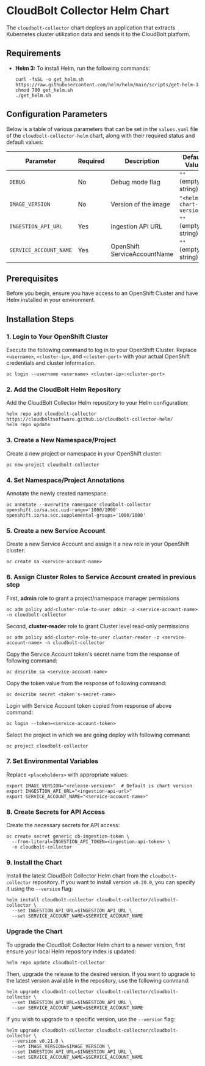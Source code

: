 # CloudBolt Collector Helm Chart

The `cloudbolt-collector` chart deploys an application that extracts Kubernetes cluster utilization data 
and sends it to the CloudBolt platform.

## Requirements

- **Helm 3:** To install Helm, run the following commands:
  ```console
  curl -fsSL -o get_helm.sh https://raw.githubusercontent.com/helm/helm/main/scripts/get-helm-3
  chmod 700 get_helm.sh
  ./get_helm.sh
  ```

## Configuration Parameters

Below is a table of various parameters that can be set in the `values.yaml` file of the `cloudbolt-collector-helm` chart, along with their required status and default values:

| Parameter                          | Required   | Description                          | Default Value       |
|------------------------------------|------------|--------------------------------------|---------------------|
| `DEBUG`                            | No         | Debug mode flag                      | `""` (empty string) |
| `IMAGE_VERSION`                    | No         | Version of the image                 | `"<helm-chart-version>"`|
| `INGESTION_API_URL`                | Yes        | Ingestion API URL                    | `""` (empty string) |
| `SERVICE_ACCOUNT_NAME`             | Yes        | OpenShift ServiceAccountName         | `""` (empty string) |

## Prerequisites

Before you begin, ensure you have access to an OpenShift Cluster and have Helm installed in your environment.

## Installation Steps

### 1. Login to Your OpenShift Cluster

Execute the following command to log in to your OpenShift Cluster. Replace `<username>`, `<cluster-ip>`, and `<cluster-port>` with your actual OpenShift credentials and cluster information.

```console
oc login --username <username> <cluster-ip>:<cluster-port>
```

### 2. Add the CloudBolt Helm Repository

Add the CloudBolt Collector Helm repository to your Helm configuration:

```console
helm repo add cloudbolt-collector https://cloudboltsoftware.github.io/cloudbolt-collector-helm/
helm repo update
```

### 3. Create a New Namespace/Project

Create a new project or namespace in your OpenShift cluster:

```console
oc new-project cloudbolt-collector
```

### 4. Set Namespace/Project Annotations

Annotate the newly created namespace:

```console
oc annotate --overwrite namespace cloudbolt-collector openshift.io/sa.scc.uid-range='1000/1000' openshift.io/sa.scc.supplemental-groups='1000/1000'
```

### 5. Create a new Service Account

Create a new Service Account and assign it a new role in your OpenShift cluster:

```console
oc create sa <service-account-name>
```

### 6. Assign Cluster Roles to Service Account created in previous step

First, **admin** role to grant a project/namespace manager permissions

```console
oc adm policy add-cluster-role-to-user admin -z <service-account-name> -n cloudbolt-collector
```

Second, **cluster-reader** role to grant Cluster level read-only permissions

```console
oc adm policy add-cluster-role-to-user cluster-reader -z <service-account-name> -n cloudbolt-collector
```

Copy the Service Account token's secret name from the response of following command:

```console
oc describe sa <service-account-name>
```

Copy the token value from the response of following command:

```console
oc describe secret <token's-secret-name>
```

Login with Service Account token copied from response of above command:

```console
oc login --token=<service-account-token>
```

Select the project in which we are going deploy with following command:

```console
oc project cloudbolt-collector
```

### 7. Set Environmental Variables

Replace `<placeholders>` with appropriate values:

```console
export IMAGE_VERSION="<release-version>"  # Default is chart version
export INGESTION_API_URL="<ingestion-api-url>"
export SERVICE_ACCOUNT_NAME="<service-account-name>"
```

### 8. Create Secrets for API Access

Create the necessary secrets for API access:

```console
oc create secret generic cb-ingestion-token \
  --from-literal=INGESTION_API_TOKEN=<ingestion-api-token> \
  -n cloudbolt-collector
```
### 9. Install the Chart

Install the latest CloudBolt Collector Helm chart from the `cloudbolt-collector` repository. 
If you want to install version `v0.20.0`, you can specify it using the `--version` flag:

```console
helm install cloudbolt-collector cloudbolt-collector/cloudbolt-collector \
  --set INGESTION_API_URL=$INGESTION_API_URL \
  --set SERVICE_ACCOUNT_NAME=$SERVICE_ACCOUNT_NAME
```

### Upgrade the Chart

To upgrade the CloudBolt Collector Helm chart to a newer version, first ensure your local Helm repository index is updated:

```console
helm repo update cloudbolt-collector
```

Then, upgrade the release to the desired version. If you want to upgrade to the latest version available in the repository, use the following command:

```console
helm upgrade cloudbolt-collector cloudbolt-collector/cloudbolt-collector \
  --set INGESTION_API_URL=$INGESTION_API_URL \
  --ser SERVICE_ACCOUNT_NAME=$SERVICE_ACCOUNT_NAME
```

If you wish to upgrade to a specific version, use the `--version` flag:

```console
helm upgrade cloudbolt-collector cloudbolt-collector/cloudbolt-collector \
  --version v0.21.0 \
  --set IMAGE_VERSION=$IMAGE_VERSION \
  --set INGESTION_API_URL=$INGESTION_API_URL \
  --set SERVICE_ACCOUNT_NAME=$SERVICE_ACCOUNT_NAME
```

